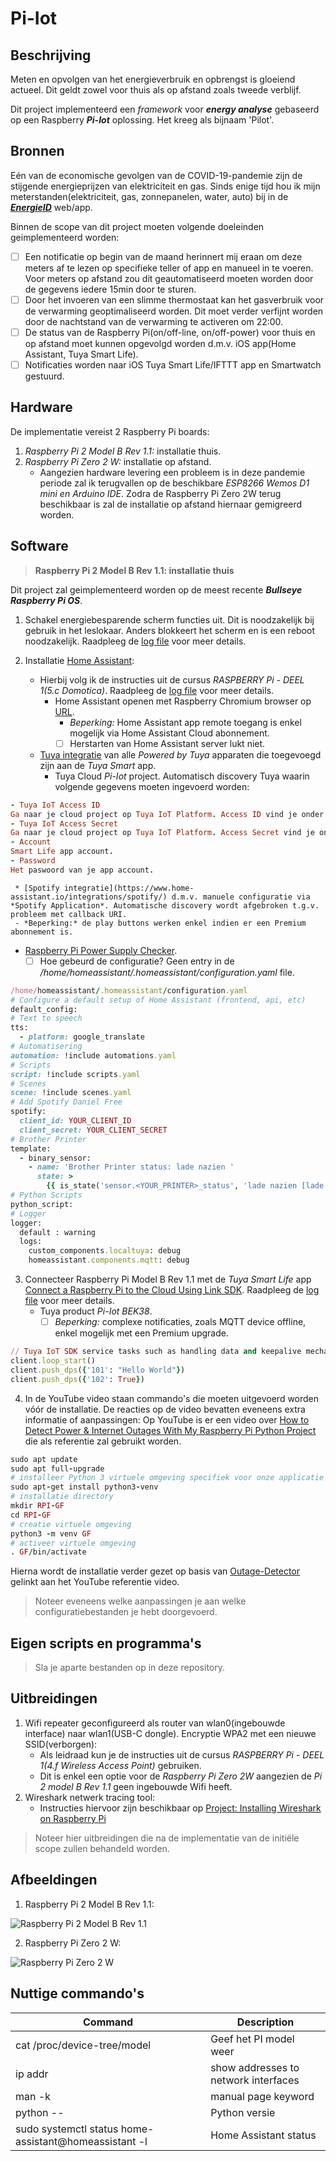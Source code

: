 # Pi-Iot
## Beschrijving
Meten en opvolgen van het energieverbruik en opbrengst is gloeiend actueel. Dit geldt zowel voor thuis als op afstand zoals tweede verblijf. 

Dit project implementeerd een *framework* voor ***energy analyse*** gebaseerd op een Raspberry ***Pi-Iot*** oplossing. Het kreeg als bijnaam 'Pilot'.
## Bronnen
Eén van de economische gevolgen van de COVID-19-pandemie zijn de stijgende energieprijzen van elektriciteit en gas. Sinds enige tijd hou ik mijn meterstanden(elektriciteit, gas, zonnepanelen, water, auto) bij in de ***[EnergieID](https://app.energyid.eu)*** web/app.  

Binnen de scope van dit project moeten volgende doeleinden geimplementeerd worden: 
- [ ] Een notificatie op begin van de maand herinnert mij eraan om deze meters af te lezen op specifieke teller of app en manueel in te voeren. Voor meters op afstand zou dit geautomatiseerd moeten worden door de gegevens iedere 15min door te sturen. 
- [ ] Door het invoeren van een slimme thermostaat kan het gasverbruik voor de verwarming geoptimaliseerd worden. Dit moet verder verfijnt worden door de nachtstand van de verwarming te activeren om 22:00.
- [ ] De status van de Raspberry Pi(on/off-line, on/off-power) voor thuis en op afstand moet kunnen opgevolgd worden d.m.v. iOS app(Home Assistant, Tuya Smart Life). 
- [ ] Notificaties worden naar iOS Tuya Smart Life/IFTTT app en Smartwatch gestuurd. 
## Hardware
De implementatie vereist 2 Raspberry Pi boards: 
1. *Raspberry Pi 2 Model B Rev 1.1:* installatie thuis. 
2. *Raspberry Pi Zero 2 W:* installatie op afstand.
     * Aangezien hardware levering een probleem is in deze pandemie periode zal ik terugvallen op de beschikbare *ESP8266 Wemos D1 mini en Arduino IDE*. Zodra de Raspberry Pi Zero 2W terug beschikbaar is zal de installatie op afstand hiernaar gemigreerd worden. 
## Software
>**Raspberry Pi 2 Model B Rev 1.1: installatie thuis**

Dit project zal geimplementeerd worden op de meest recente ***Bullseye Raspberry Pi OS***. 
1. Schakel energiebesparende scherm functies uit. Dit is noodzakelijk bij gebruik in het leslokaar. Anders blokkeert het scherm en is een reboot noodzakelijk. Raadpleeg de [log file](Logs/Energiebesparende_functies_logfile.txt) voor meer details. 

2. Installatie [Home Assistant](https://www.home-assistant.io): 
   * Hierbij volg ik de instructies uit de cursus *RASPBERRY Pi - DEEL 1(5.c Domotica)*. Raadpleeg de [log file](Logs/Home_Assitant_logfile.txt) voor meer details. 
     * Home Assistant openen met Raspberry Chromium browser op [URL](http://RPIDanUyt.local:8123).
       - *Beperking:* Home Assistant app remote toegang is enkel mogelijk via Home Assistant Cloud abonnement. 
       - [ ] Herstarten van Home Assistant server lukt niet.
   * [Tuya integratie](https://www.home-assistant.io/integrations/tuya) van alle *Powered by Tuya* apparaten die toegevoegd zijn aan de *Tuya Smart* app. 
     * Tuya Cloud *Pi-Iot* project. Automatisch discovery Tuya waarin volgende gegevens moeten ingevoerd worden:
```ruby
- Tuya IoT Access ID
Ga naar je cloud project op Tuya IoT Platform. Access ID vind je onder Authorization Key in het Project Overview tab.
- Tuya IoT Access Secret
Ga naar je cloud project op Tuya IoT Platform. Access Secret vind je onder Authorization Key in het Project Overview tab.
- Account
Smart Life app account.
- Password
Het paswoord van je app account.
```

     * [Spotify integratie](https://www.home-assistant.io/integrations/spotify/) d.m.v. manuele configuratie via *Spotify Application*. Automatische discovery wordt afgebroken t.g.v. probleem met callback URI. 
     - *Beperking:* de play buttons werken enkel indien er een Premium abonnement is.
   * [Raspberry Pi Power Supply Checker](https://www.home-assistant.io/integrations/rpi_power). 
      - [ ] Hoe gebeurd de configuratie? Geen entry in de */home/homeassistant/.homeassistant/configuration.yaml* file.

```ruby
/home/homeassistant/.homeassistant/configuration.yaml
# Configure a default setup of Home Assistant (frontend, api, etc)
default_config:
# Text to speech
tts:
  - platform: google_translate
# Automatisering
automation: !include automations.yaml
# Scripts
script: !include scripts.yaml
# Scenes
scene: !include scenes.yaml
# Add Spotify Daniel Free
spotify:
  client_id: YOUR_CLIENT_ID
  client_secret: YOUR_CLIENT_SECRET
# Brother Printer
template:
  - binary_sensor:
    - name: 'Brother Printer status: lade nazien '
      state: >
        {{ is_state('sensor.<YOUR_PRINTER>_status', 'lade nazien [lade #1]') }}
# Python Scripts
python_script:
# Logger
logger:
  default : warning
  logs:
    custom_components.localtuya: debug
    homeassistant.components.mqtt: debug
```

3. Connecteer Raspberry Pi Model B Rev 1.1 met de *Tuya Smart Life* app [Connect a Raspberry Pi to the Cloud Using Link SDK](https://developer.tuya.com/en/demo/link-sdk-demo-raspberry-pi). Raadpleeg de [log file](Logs/Pi-Iot_BEK38_logfile.txt) voor meer details. 
   * Tuya product *Pi-Iot BEK38*.
      - [ ] *Beperking:* complexe notificaties, zoals MQTT device offline, enkel mogelijk met een Premium upgrade.
```ruby
// Tuya IoT SDK service tasks such as handling data and keepalive mechanism.client.connect()
client.loop_start()
client.push_dps({'101': "Hello World"})
client.push_dps({'102': True})
```

4. In de YouTube video staan commando's die moeten uitgevoerd worden vóór de installatie. De reacties op de video bevatten eveneens extra informatie of aanpassingen: Op YouTube is er een video over [How to Detect Power & Internet Outages With My Raspberry Pi Python Project](https://www.youtube.com/watch?v=Tj0mNO3ZDao/) die als referentie zal gebruikt worden. 

```ruby
sudo apt update
sudo apt full-upgrade
# installeer Python 3 virtuele omgeving specifiek voor onze applicatie
sudo apt-get install python3-venv
# installatie directory
mkdir RPI-GF
cd RPI-GF
# creatie virtuele omgeving
python3 -m venv GF
# activeer virtuele omgeving
. GF/bin/activate
```

Hierna wordt de installatie verder gezet op basis van [Outage-Detector](https://github.com/fabytm/Outage-Detector/) gelinkt aan het YouTube referentie video. 
>Noteer eveneens welke aanpassingen je aan welke configuratiebestanden je hebt doorgevoerd.
## Eigen scripts en programma's
>Sla je aparte bestanden op in deze repository.

## Uitbreidingen
1. Wifi repeater geconfigureerd als router van wlan0(ingebouwde interface) naar wlan1(USB-C dongle). Encryptie WPA2 met een nieuwe SSID(verborgen):
   * Als leidraad kun je de instructies uit de cursus *RASPBERRY Pi - DEEL 1(4.f Wireless Access Point)* gebruiken. 
   * Dit is enkel een optie voor de *Raspberry Pi Zero 2W* aangezien de *Pi 2 model B Rev 1.1* geen ingebouwde Wifi heeft. 
2. Wireshark netwerk tracing tool: 
   * Instructies hiervoor zijn beschikbaar op  [Project: Installing Wireshark on Raspberry Pi](https://unboxing-tomorrow.com/project-installing-wireshark-on-raspberry-pi/) 
>Noteer hier uitbreidingen die na de implementatie van de initiële scope zullen behandeld worden. 
## Afbeeldingen
1.  Raspberry Pi 2 Model B Rev 1.1:

![Raspberry Pi 2 Model B Rev 1.1](Images/raspberry-pi-2-model-b-v11-1gb-ram.jpg)

2. Raspberry Pi Zero 2 W:

![Raspberry Pi Zero 2 W](Images/raspberry-pi-zero-2-w-hero-800x535.jpg)

## Nuttige commando's
| Command | Description |
| --- | --- |
| cat /proc/device-tree/model | Geef het PI model weer |
| ip addr | show addresses to network interfaces |
| man -k | manual page keyword |
| python -- | Python versie |
| sudo systemctl status home-assistant@homeassistant -l | Home Assistant status |

